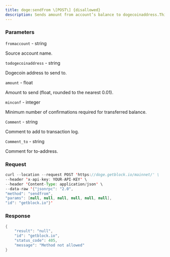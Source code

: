 ```yaml
---
title: doge:sendfrom \[POST\] {disallowed}
description: Sends amount from account’s balance to dogecoinaddress.This method will fail if there is less than amount dogecoins withminconf confirmations in the account’s balance (unless account is theempty-string-named default account it behaves like the sendtoaddressmethod).Returns transaction ID on success.
---
```


### Parameters


`fromaccount` - string

Source account name.

`todogecoinaddress` - string

Dogecoin address to send to.

`amount` - float

Amount to send (float, rounded to the nearest 0.01).

`minconf` - integer

Minimum number of confirmations required for transferred balance.

`Comment` - string

Comment to add to transaction log.

`Comment_to` - string

Comment for to-address.

### Request

``` java
curl --location --request POST 'https://doge.getblock.io/mainnet/' \
--header 'x-api-key: YOUR-API-KEY' \
--header 'Content-Type: application/json' \
--data-raw '{"jsonrpc": "2.0",
"method": "sendfrom",
"params": [null, null, null, null, null, null],
"id": "getblock.io"}'
```

###  Response

``` java
{
    "result": "null",
    "id": "getblock.io",
    "status_code": 405,
    "message": "Method not allowed"
}
```

